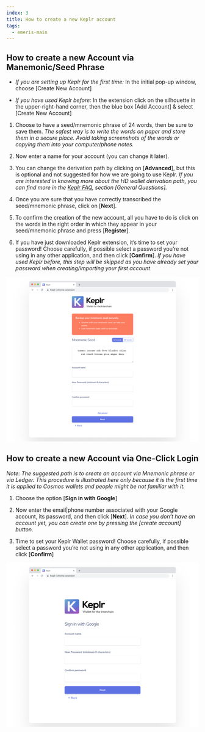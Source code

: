 ```yaml
---
index: 3
title: How to create a new Keplr account
tags: 
  - emeris-main
---
```


## How to create a new Account via Manemonic/Seed Phrase

* *If you are setting up Keplr for the first time:*
  In the initial pop-up window, choose [Create New Account]

* *If you have used Keplr before:*
  In the extension click on the silhouette in the upper-right-hand corner, then the blue box [Add Account] & select [Create New Account]

1. Choose to have a seed/mnemonic phrase of 24 words, then be sure to save them.
  *The safest way is to write the words on paper and store them in a secure place. Avoid taking screenshots of the words or copying them into your computer/phone notes.*

2. Now enter a name for your account (you can change it later).

3. You can change the derivation path by clicking on [**Advanced**], but this is optional and not suggested for how we are going to use Keplr.
  *If you are interested in knowing more about the HD wallet derivation path, you can find more in the [Keplr FAQ](https://faq.keplr.app), section [General Questions].*

4. Once you are sure that you have correctly transcribed the seed/mnemonic phrase, click on [**Next**].

5. To confirm the creation of the new account, all you have to do is click on the words in the right order in which they appear in your seed/mnemonic phrase and press [**Register**].

6. If you have just downloaded Keplr extension, it’s time to set your password! Choose carefully, if possible select a password you’re not using in any other application, and then click [**Confirm**].
  *If you have used Keplr before, this step will be skipped as you have already set your password when creating/importing your first account*

![How to create a new Account via Manemonic/Seed Phrase](/step-by-step/create_a_new_account-01.png)

## How to create a new Account via One-Click Login

*Note: The suggested path is to create an account via Mnemonic phrase or via Ledger. This procedure is illustrated here only because it is the first time it is applied to Cosmos wallets and people might be not familiar with it.*

1. Choose the option [**Sign in with Google**]

2. Now enter the email|phone number associated with your Google account, its password, and then click [**Next**].
  *In case you don’t have an account yet, you can create one by pressing the [create account] button.*

3. Time to set your Keplr Wallet password! Choose carefully, if possible select a password you’re not using in any other application, and then click [**Confirm**]

![How to create a new Account via One-Click Login](/step-by-step/create_a_new_account-One_Click_Login-02.png)
